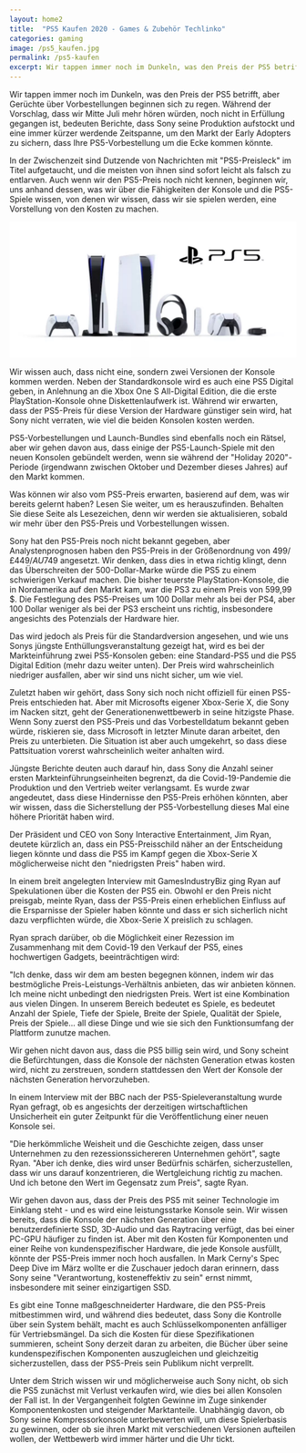 ```yaml
---
layout: home2
title:  "PS5 Kaufen 2020 - Games & Zubehör Techlinko"
categories: gaming
image: /ps5_kaufen.jpg
permalink: /ps5-kaufen
excerpt: Wir tappen immer noch im Dunkeln, was den Preis der PS5 betrifft, aber Gerüchte über Vorbestellungen beginnen sich zu regen. Während der Vorschlag, dass wir Mitte Juli mehr hören würden, noch nicht in Erfüllung gegangen ist.
---
```


Wir tappen immer noch im Dunkeln, was den Preis der PS5 betrifft, aber Gerüchte über Vorbestellungen beginnen sich zu regen. Während der Vorschlag, dass wir Mitte Juli mehr hören würden, noch nicht in Erfüllung gegangen ist, bedeuten Berichte, dass Sony seine Produktion aufstockt und eine immer kürzer werdende Zeitspanne, um den Markt der Early Adopters zu sichern, dass Ihre PS5-Vorbestellung um die Ecke kommen könnte. 

In der Zwischenzeit sind Dutzende von Nachrichten mit "PS5-Preisleck" im Titel aufgetaucht, und die meisten von ihnen sind sofort leicht als falsch zu entlarven. Auch wenn wir den PS5-Preis noch nicht kennen, beginnen wir, uns anhand dessen, was wir über die Fähigkeiten der Konsole und die PS5-Spiele wissen, von denen wir wissen, dass wir sie spielen werden, eine Vorstellung von den Kosten zu machen.

<img src="/ps5_kaufen.jpg" alt="ps5 kaufen">

Wir wissen auch, dass nicht eine, sondern zwei Versionen der Konsole kommen werden. Neben der Standardkonsole wird es auch eine PS5 Digital geben, in Anlehnung an die Xbox One S All-Digital Edition, die die erste PlayStation-Konsole ohne Diskettenlaufwerk ist. Während wir erwarten, dass der PS5-Preis für diese Version der Hardware günstiger sein wird, hat Sony nicht verraten, wie viel die beiden Konsolen kosten werden.

PS5-Vorbestellungen und Launch-Bundles sind ebenfalls noch ein Rätsel, aber wir gehen davon aus, dass einige der PS5-Launch-Spiele mit den neuen Konsolen gebündelt werden, wenn sie während der "Holiday 2020"-Periode (irgendwann zwischen Oktober und Dezember dieses Jahres) auf den Markt kommen. 

Was können wir also vom PS5-Preis erwarten, basierend auf dem, was wir bereits gelernt haben? Lesen Sie weiter, um es herauszufinden. Behalten Sie diese Seite als Lesezeichen, denn wir werden sie aktualisieren, sobald wir mehr über den PS5-Preis und Vorbestellungen wissen.

Sony hat den PS5-Preis noch nicht bekannt gegeben, aber Analystenprognosen haben den PS5-Preis in der Größenordnung von $499 / £449 / AU$749 angesetzt. Wir denken, dass dies in etwa richtig klingt, denn das Überschreiten der 500-Dollar-Marke würde die PS5 zu einem schwierigen Verkauf machen. Die bisher teuerste PlayStation-Konsole, die in Nordamerika auf den Markt kam, war die PS3 zu einem Preis von 599,99 $. Die Festlegung des PS5-Preises um 100 Dollar mehr als bei der PS4, aber 100 Dollar weniger als bei der PS3 erscheint uns richtig, insbesondere angesichts des Potenzials der Hardware hier.

Das wird jedoch als Preis für die Standardversion angesehen, und wie uns Sonys jüngste Enthüllungsveranstaltung gezeigt hat, wird es bei der Markteinführung zwei PS5-Konsolen geben: eine Standard-PS5 und die PS5 Digital Edition (mehr dazu weiter unten). Der Preis wird wahrscheinlich niedriger ausfallen, aber wir sind uns nicht sicher, um wie viel. 

Zuletzt haben wir gehört, dass Sony sich noch nicht offiziell für einen PS5-Preis entschieden hat. Aber mit Microsofts eigener Xbox-Serie X, die Sony im Nacken sitzt, geht der Generationenwettbewerb in seine hitzigste Phase. Wenn Sony zuerst den PS5-Preis und das Vorbestelldatum bekannt geben würde, riskieren sie, dass Microsoft in letzter Minute daran arbeitet, den Preis zu unterbieten. Die Situation ist aber auch umgekehrt, so dass diese Pattsituation vorerst wahrscheinlich weiter anhalten wird.

Jüngste Berichte deuten auch darauf hin, dass Sony die Anzahl seiner ersten Markteinführungseinheiten begrenzt, da die Covid-19-Pandemie die Produktion und den Vertrieb weiter verlangsamt. Es wurde zwar angedeutet, dass diese Hindernisse den PS5-Preis erhöhen könnten, aber wir wissen, dass die Sicherstellung der PS5-Vorbestellung dieses Mal eine höhere Priorität haben wird.

Der Präsident und CEO von Sony Interactive Entertainment, Jim Ryan, deutete kürzlich an, dass ein PS5-Preisschild näher an der Entscheidung liegen könnte und dass die PS5 im Kampf gegen die Xbox-Serie X möglicherweise nicht den "niedrigsten Preis" haben wird.

In einem breit angelegten Interview mit GamesIndustryBiz ging Ryan auf Spekulationen über die Kosten der PS5 ein. Obwohl er den Preis nicht preisgab, meinte Ryan, dass der PS5-Preis einen erheblichen Einfluss auf die Ersparnisse der Spieler haben könnte und dass er sich sicherlich nicht dazu verpflichten würde, die Xbox-Serie X preislich zu schlagen.

Ryan sprach darüber, ob die Möglichkeit einer Rezession im Zusammenhang mit dem Covid-19 den Verkauf der PS5, eines hochwertigen Gadgets, beeinträchtigen wird:

"Ich denke, dass wir dem am besten begegnen können, indem wir das bestmögliche Preis-Leistungs-Verhältnis anbieten, das wir anbieten können. Ich meine nicht unbedingt den niedrigsten Preis. Wert ist eine Kombination aus vielen Dingen. In unserem Bereich bedeutet es Spiele, es bedeutet Anzahl der Spiele, Tiefe der Spiele, Breite der Spiele, Qualität der Spiele, Preis der Spiele... all diese Dinge und wie sie sich den Funktionsumfang der Plattform zunutze machen.



Wir gehen nicht davon aus, dass die PS5 billig sein wird, und Sony scheint die Befürchtungen, dass die Konsole der nächsten Generation etwas kosten wird, nicht zu zerstreuen, sondern stattdessen den Wert der Konsole der nächsten Generation hervorzuheben.

In einem Interview mit der BBC nach der PS5-Spieleveranstaltung wurde Ryan gefragt, ob es angesichts der derzeitigen wirtschaftlichen Unsicherheit ein guter Zeitpunkt für die Veröffentlichung einer neuen Konsole sei.

"Die herkömmliche Weisheit und die Geschichte zeigen, dass unser Unternehmen zu den rezessionssichereren Unternehmen gehört", sagte Ryan. "Aber ich denke, dies wird unser Bedürfnis schärfen, sicherzustellen, dass wir uns darauf konzentrieren, die Wertgleichung richtig zu machen. Und ich betone den Wert im Gegensatz zum Preis", sagte Ryan.

Wir gehen davon aus, dass der Preis des PS5 mit seiner Technologie im Einklang steht - und es wird eine leistungsstarke Konsole sein. Wir wissen bereits, dass die Konsole der nächsten Generation über eine benutzerdefinierte SSD, 3D-Audio und das Raytracing verfügt, das bei einer PC-GPU häufiger zu finden ist. Aber mit den Kosten für Komponenten und einer Reihe von kundenspezifischer Hardware, die jede Konsole ausfüllt, könnte der PS5-Preis immer noch hoch ausfallen. In Mark Cerny's Spec Deep Dive im März wollte er die Zuschauer jedoch daran erinnern, dass Sony seine "Verantwortung, kosteneffektiv zu sein" ernst nimmt, insbesondere mit seiner einzigartigen SSD.

Es gibt eine Tonne maßgeschneiderter Hardware, die den PS5-Preis mitbestimmen wird, und während dies bedeutet, dass Sony die Kontrolle über sein System behält, macht es auch Schlüsselkomponenten anfälliger für Vertriebsmängel. Da sich die Kosten für diese Spezifikationen summieren, scheint Sony derzeit daran zu arbeiten, die Bücher über seine kundenspezifischen Komponenten auszugleichen und gleichzeitig sicherzustellen, dass der PS5-Preis sein Publikum nicht verprellt.

Unter dem Strich wissen wir und möglicherweise auch Sony nicht, ob sich die PS5 zunächst mit Verlust verkaufen wird, wie dies bei allen Konsolen der Fall ist. In der Vergangenheit folgten Gewinne im Zuge sinkender Komponentenkosten und steigender Marktanteile. Unabhängig davon, ob Sony seine Kompressorkonsole unterbewerten will, um diese Spielerbasis zu gewinnen, oder ob sie ihren Markt mit verschiedenen Versionen aufteilen wollen, der Wettbewerb wird immer härter und die Uhr tickt.





